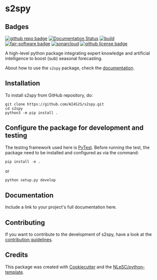 # s2spy

## Badges

[![github repo badge](https://img.shields.io/badge/github-repo-000.svg?logo=github&labelColor=gray&color=blue)](https://github.com/AI4S2S/s2spy)
[![Documentation Status](https://readthedocs.org/projects/ai4s2s/badge/?version=latest)](https://ai4s2s.readthedocs.io/en/latest/?badge=latest)
[![build](https://github.com/AI4S2S/s2spy/actions/workflows/build.yml/badge.svg)](https://github.com/AI4S2S/s2spy/actions/workflows/build.yml)
[![fair-software badge](https://img.shields.io/badge/fair--software.eu-%E2%97%8F%20%20%E2%97%8F%20%20%E2%97%8F%20%20%E2%97%8F%20%20%E2%97%8B-yellow)](https://fair-software.eu)
[![sonarcloud](https://github.com/AI4S2S/s2spy/actions/workflows/sonarcloud.yml/badge.svg)](https://github.com/AI4S2S/s2spy/actions/workflows/sonarcloud.yml)
[![github license badge](https://img.shields.io/github/license/AI4S2S/s2spy)](https://github.com/AI4S2S/s2spy)

<!-- [![Documentation Status](https://readthedocs.org/projects/ai4s2s/badge/?version=latest)](https://ai4s2s.readthedocs.io/en/latest/?badge=latest) -->
<!-- [![workflow scc badge](https://sonarcloud.io/api/project_badges/measure?project=AI4S2S_ai4s2s&metric=coverage)](https://sonarcloud.io/dashboard?id=AI4S2S_ai4s2s) -->
<!-- [![RSD](https://img.shields.io/badge/rsd-s2s-00a3e3.svg)](https://www.research-software.nl/software/s2s) -->
<!-- [![workflow pypi badge](https://img.shields.io/pypi/v/s2s.svg?colorB=blue)](https://pypi.python.org/project/s2s/) -->
<!-- [![DOI](https://zenodo.org/badge/DOI/<replace-with-created-DOI>.svg)](https://doi.org/<replace-with-created-DOI>) -->

A high-level python package integrating expert knowledge and artificial intelligence to boost (sub) seasonal forecasting.

About how to use the `s2spy` package, check the [documentation](https://ai4s2s.readthedocs.io/en/latest/index.html).

## Installation

To install s2spy from GitHub repository, do:

```console
git clone https://github.com/AI4S2S/s2spy.git
cd s2spy
python3 -m pip install .
```

## Configure the package for development and testing
The testing framework used here is [PyTest](https://pytest.org). Before running the test, the package need to be installed and configured as via the command:

```py
pip install -e .
```
or
```py
python setup.py develop
```

## Documentation

Include a link to your project's full documentation here.

## Contributing

If you want to contribute to the development of s2spy,
have a look at the [contribution guidelines](docs/CONTRIBUTING.md).

## Credits

This package was created with [Cookiecutter](https://github.com/audreyr/cookiecutter) and the [NLeSC/python-template](https://github.com/NLeSC/python-template).
